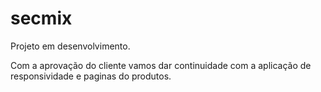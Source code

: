 # secmix

Projeto em desenvolvimento. 

Com a aprovação do cliente vamos dar continuidade com a aplicação de responsividade e paginas do produtos. 